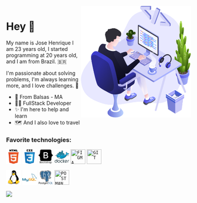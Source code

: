 <img align="right" src="assets/illustration.png" width="300"/>

# Hey 👋

My name is Jose Henrique I am 23 years old, I started programming at 20 years old, and I am from Brazil. 🇧🇷 

I'm passionate about solving problems, I'm always learning more, and I love challenges. 🚀

- 📌 From Balsas - MA
- 👨‍💻 FullStack Developer
- ✨ I'm here to help and learn
- 🗺️ And I also love to travel

### Favorite technologies:
<p align="left">
<code><img src="https://raw.githubusercontent.com/devicons/devicon/master/icons/html5/html5-original-wordmark.svg" title="HTML5" width="40" height="40"/></code>
<code><img src="https://raw.githubusercontent.com/devicons/devicon/master/icons/css3/css3-original-wordmark.svg" title="CSS3" width="40" height="40"/></code>
<code><img src="https://raw.githubusercontent.com/devicons/devicon/master/icons/bootstrap/bootstrap-plain-wordmark.svg" title="BOOTSTRAP" width="40" height="40"/></code>
<code><img src="https://raw.githubusercontent.com/devicons/devicon/master/icons/docker/docker-original-wordmark.svg" title="DOCKER" width="40" height="40"/></code>
<code><img src="https://www.vectorlogo.zone/logos/figma/figma-icon.svg" title="FIGMA" width="40" height="40"/></code>
<code><img src="https://www.vectorlogo.zone/logos/git-scm/git-scm-icon.svg" title="GIT" width="40" height="40"/></code>

<code><img src="https://raw.githubusercontent.com/devicons/devicon/master/icons/linux/linux-original.svg" title="LINUX" width="40" height="40"/></code>
<code><img src="https://raw.githubusercontent.com/devicons/devicon/master/icons/mysql/mysql-original-wordmark.svg" title="MYSQL" width="40" height="40"/></code>
<code><img src="https://raw.githubusercontent.com/devicons/devicon/master/icons/postgresql/postgresql-original-wordmark.svg" title="POSTGRESQL" width="40" height="40"/></code>
<code><img src="https://www.vectorlogo.zone/logos/getpostman/getpostman-icon.svg" title="POSTMAN" width="40" height="40"/></code>
</p>

<p align="left">
    <code><img height="190em" src="https://github-readme-stats.vercel.app/api?username=josehenriqueSM&show_icons=true&theme=dark&include_all_commits=true&count_private=true"/></code>
</p>

<!-- ![Snake animation](https://github.com/josehenriqueSM/josehenriqueSM/blob/output/github-contribution-grid-snake.svg) -->
<!-- ## Reach me out👇
[![Linkedin Badge](https://img.shields.io/badge/likedin-Franklys_Guimar%C3%A3es-2021?style=flat-square&logo=Linkedin&logoColor=white&link=https://www.linkedin.com/in/franklys-guimar%C3%A3es-3b9982169/)](https://www.linkedin.com/in/franklys-guimar%C3%A3es-3b9982169/) [![Instagram Badge](https://img.shields.io/badge/instagram-josehenriqueSM-2021?style=flat-square&logo=Instagram&logoColor=white&link=https://www.instagram.com/josehenriqueSM/)](https://www.instagram.com/josehenriqueSM/) [![Whatsapp Badge](https://img.shields.io/badge/whatsapp-josehenriqueSM-2021?style=flat-square&logo=whatsapp&logoColor=white&link=https://wa.me/5599984536274)](https://wa.me/5599984536274) -->

